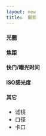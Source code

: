 ```yaml
---
layout: new
title:  摄影
---
```


#### 光圈

#### 焦距

#### 快门/曝光时间

#### ISO感光度

#### 其它

* 滤镜
* 口径
* 卡口

